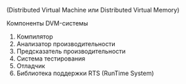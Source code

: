 (Distributed Virtual Machine или Distributed Virtual Memory)

Компоненты DVM-системы

1. Компилятор
2. Анализатор производительности
3. Предсказатель производительности
4. Система тестирования
5. Отладчик
6. Библиотека поддержки RTS (RunTime System)
